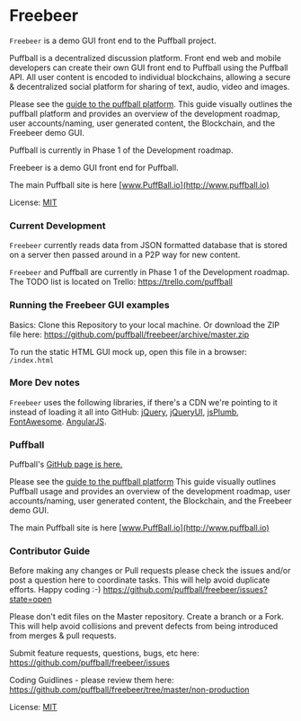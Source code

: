 Freebeer
========
`Freebeer` is a demo GUI front end to the Puffball project. 

Puffball is a decentralized discussion platform. Front end web and mobile developers can create their own GUI front end to Puffball using the Puffball API. All user content is encoded to individual blockchains, allowing a secure & decentralized social platform for sharing of text, audio, video and images.

Please see the [guide to the puffball platform](http://extrazoom.com/image-10847.html). This guide visually outlines the puffball platform and provides an overview of the development roadmap, user accounts/naming, user generated content, the Blockchain, and the Freebeer demo GUI.

Puffball is currently in Phase 1 of the Development roadmap. 

Freebeer is a demo GUI front end for Puffball.

The main Puffball site is here [www.PuffBall.io](http://www.puffball.io)

License: [MIT](http://opensource.org/licenses/MIT)


### Current Development
`Freebeer` currently reads data from JSON formatted database that is stored on a server then passed around in a P2P way for new content. 

`Freebeer` and Puffball are currently in Phase 1 of the Development roadmap. The TODO list is located on Trello: https://trello.com/puffball

### Running the Freebeer GUI examples
Basics: Clone this Repository to your local machine. Or download the ZIP file here:
https://github.com/puffball/freebeer/archive/master.zip

To run the static HTML GUI mock up, open this file in a browser:
`/index.html`

### More Dev notes
`Freebeer` uses the following libraries, if there's a CDN we're pointing to it instead of loading it all into GitHub:
   [jQuery](http://www.jquery.com), 
   [jQueryUI](http://www.jqueryui.com), 
   [jsPlumb](http://jsplumbtoolkit.com/demo/home/jquery.html), 
   [FontAwesome](http://fortawesome.github.io/Font-Awesome).
   [AngularJS](http://angularjs.org/).

### Puffball
Puffball's [GitHub page is here.](https://github.com/puffball/puffball)

Please see the [guide to the puffball platform](http://extrazoom.com/image-10847.html) This guide visually outlines Puffball usage and provides an overview of the development roadmap, user accounts/naming, user generated content, the Blockchain, and the Freebeer demo GUI.

The main Puffball site is here [www.PuffBall.io](http://www.puffball.io)

### Contributor Guide
Before making any changes or Pull requests please check the issues and/or post a question here to coordinate tasks. This will help avoid duplicate efforts. Happy coding :-)
https://github.com/puffball/freebeer/issues?state=open

Please don't edit files on the Master repository. Create a branch or a Fork. This will help avoid collisions and prevent defects from being introduced from merges & pull requests.

Submit feature requests, questions, bugs, etc here:
https://github.com/puffball/freebeer/issues

Coding Guidlines - please review them here:
https://github.com/puffball/freebeer/tree/master/non-production

License: [MIT](http://opensource.org/licenses/MIT)
